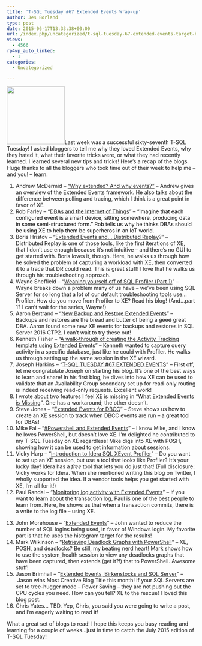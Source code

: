 ```yaml
---
title: 'T-SQL Tuesday #67 Extended Events Wrap-up'
author: Jes Borland
type: post
date: 2015-06-17T13:33:38+00:00
url: /index.php/uncategorized/t-sql-tuesday-67-extended-events-target-blog/
views:
  - 4566
rp4wp_auto_linked:
  - 1
categories:
  - Uncategorized

---
```

<img class="alignright" src="http://blogs.ltd.local/wp-content/uploads/blogs/DataMgmt/olap_1.gif" alt="" width="154" height="154" />Last week was a successful sixty-seventh T-SQL Tuesday! I asked bloggers to tell me why they loved Extended Events, why they hated it, what their favorite tricks were, or what they had recently learned. I learned several new tips and tricks! Here&#8217;s a recap of the blogs. Huge thanks to all the bloggers who took time out of their week to help me &#8211; and you! &#8211; learn.

<ol type="1">
  <li value="1">
    Andrew McDermid &#8211; <a href="http://andrewmcdermid.net/tsql-tuesday-67-why-extended-and-why-events/" target="_blank">&#8220;Why extended? And why events?&#8221;</a> &#8211; Andrew gives an overview of the Extended Events framework. He also talks about the difference between polling and tracing, which I think is a great point in favor of XE.
  </li>
  <li>
    Rob Farley &#8211; &#8220;<a href="http://sqlblog.com/blogs/rob_farley/archive/2015/06/09/dbas-and-the-internet-of-things.aspx" target="_blank">DBAs and the Internet of Things</a>&#8221; &#8211; &#8220;<span style="color: #000000">Imagine that each configured event is a smart device, sitting somewhere, producing data in some semi-structured form.&#8221; Rob tells us why he thinks DBAs should be using XE to help them be superheros in an IoT world. </span>
  </li>
  <li>
    Boris Hristov &#8211; &#8220;<a href="http://borishristov.com/blog/t-sql-tuesday-67-extended-events-and-distributed-replay/" target="_blank">Extended Events and… Distributed Replay</a>?&#8221; &#8211; Distributed Replay is one of those tools, like the first iterations of XE, that I don&#8217;t use enough because it&#8217;s not intuitive &#8211; and there&#8217;s no GUI to get started with. Boris loves it, though. Here, he walks us through how he solved the problem of capturing a workload with XE, then converted it to a trace that DR could read. This is great stuff! I love that he walks us through his troubleshooting approach.
  </li>
  <li>
    Wayne Sheffield &#8211; &#8220;<a href="http://www.sqlsolutionsgroup.com/wean-off-sql-profiler-part-1/" target="_blank">Weaning yourself off of SQL Profiler (Part 1)</a>&#8221; &#8211; Wayne breaks down a problem many of us have &#8211; we&#8217;ve been using SQL Server for so long that a lot of our default troubleshooting tools use&#8230;Profiler. How do you move from Profiler to XE? Read his blog! (And&#8230;part 1? I can&#8217;t wait for the series, Wayne!)
  </li>
  <li>
    Aaron Bertrand &#8211; &#8220;<a href="http://sqlperformance.com/2015/06/extended-events/t-sql-tuesday-67-backup-restore" target="_blank">New Backup and Restore Extended Events</a>&#8221; &#8211; Backups and restores are the bread and butter of being a <del>good</del> great DBA. Aaron found some new XE events for backups and restores in SQL Server 2016 CTP2. I can&#8217;t wait to try these out!
  </li>
  <li>
    Kenneth Fisher &#8211; &#8220;<a href="//sqlstudies.com/2015/06/09/a-walk-through-of-creating-the-activity-tracking-template-using-extended-events/" target="_blank">A walk-through of creating the Activity Tracking template using Extended Events</a>&#8221; &#8211; Kenneth wanted to capture query activity in a specific database, just like he could with Profiler. He walks us through setting up the same session in the XE wizard.
  </li>
  <li>
    Joseph Harkins &#8211; &#8220;<a href="http://www.synchrotronics.net/blog/t-sql-tuesday-67-extended-events/" target="_blank">T-SQL TUESDAY #67 EXTENDED EVENTS</a>&#8221; &#8211; First off, let me congratulate Joseph on starting his blog. It&#8217;s one of the best ways to learn and share! In his first blog, he dives into how XE can be used to validate that an Availability Group secondary set up for read-only routing is indeed receiving read-only requests. Excellent work!
  </li>
  <li>
    I wrote about two features I feel XE is missing in &#8220;<a href="/index.php/datamgmt/dbprogramming/t-sql-tuesday-67-what-extended-events-is-missing/" target="_blank">What Extended Events is Missing</a>&#8220;. One has a workaround; the other doesn&#8217;t.
  </li>
  <li>
    Steve Jones &#8211; &#8220;<a href="https://voiceofthedba.wordpress.com/2015/06/09/t-sql-tuesday-67-extended-events-for-dbcc/" target="_blank">Extended Events for DBCC</a>&#8221; &#8211; Steve shows us how to create an XE session to track when DBCC events are run &#8211; a great tool for DBAs!
  </li>
  <li>
    Mike Fal &#8211; &#8220;<a href="http://www.mikefal.net/2015/06/09/tsql2sday-powershell-and-extended-events/" target="_blank">#Powershell and Extended Events</a>&#8221; &#8211; I know Mike, and I know he loves PowerShell, but doesn&#8217;t love XE. I&#8217;m delighted he contributed to my T-SQL Tuesday on XE regardless! Mike digs into XE with POSH, showing how it can be used to get information about sessions.
  </li>
  <li>
    Vicky Harp &#8211; &#8220;<a href="http://community.idera.com/blog/idera/t-sql-tuesday-67-introduction-to-idera-sql-xevent-profiler/" target="_blank">Introduction to Idera SQL XEvent Profiler</a>&#8221; &#8211; Do you want to set up an XE session, but use a tool that looks like Profiler? It&#8217;s your lucky day! Idera has a <em>free</em> tool that lets you do just that! (Full disclosure: Vicky works for Idera. When she mentioned writing this blog on Twitter, I wholly supported the idea. If a vendor tools helps you get started with XE, I&#8217;m all for it!)
  </li>
  <li>
    Paul Randal &#8211; &#8220;<a href="http://www.sqlskills.com/blogs/paul/t-sql-tuesday-67-monitoring-log-activity-with-extended-events/" target="_blank">Monitoring log activity with Extended Events</a>&#8221; &#8211; If you want to learn about the transaction log, Paul is one of the best people to learn from. Here, he shows us that when a transaction commits, there is a write to the log file &#8211; using XE.
  </li>
</ol>

<ol type="1">
  <li value="13">
    John Morehouse &#8211; &#8220;<a href="http://sqlrus.com/2015/06/t-sql-tuesday-67-extended-events/" target="_blank">Extended Events</a>&#8221; &#8211; John wanted to reduce the number of SQL logins being used, in favor of Windows login. My favorite part is that he uses the histogram target for the results!
  </li>
  <li>
    Mark Wilkinson &#8211; &#8220;<a href="http://m82labs.com/deadlock-graph-posh/" target="_blank">Retrieving Deadlock Graphs with PowerShell</a>&#8221; &#8211; XE, POSH, and deadlocks? Be still, my beating nerd heart! Mark shows how to use the system_health session to view any deadlocks graphs that have been captured, then extends (get it?!) that to PowerShell. Awesome stuff!
  </li>
  <li>
    Jason Brimhall &#8211; &#8220;<a href="http://bit.ly/XETreehugger" target="_blank">Extended Events, Birkenstocks and SQL Server</a>&#8221; &#8211;  Jason wins Most Creative Blog Title this month! If your SQL Servers are set to tree-hugger mode &#8211; Power Saving &#8211; they are not pushing out the CPU cycles you need. How can you tell? XE to the rescue! I loved this blog post.
  </li>
  <li>
    Chris Yates… TBD. Yep, Chris, you said you were going to write a post, and I&#8217;m eagerly waiting to read it!
  </li>
</ol>

What a great set of blogs to read! I hope this keeps you busy reading and learning for a couple of weeks&#8230;just in time to catch the July 2015 edition of T-SQL Tuesday!